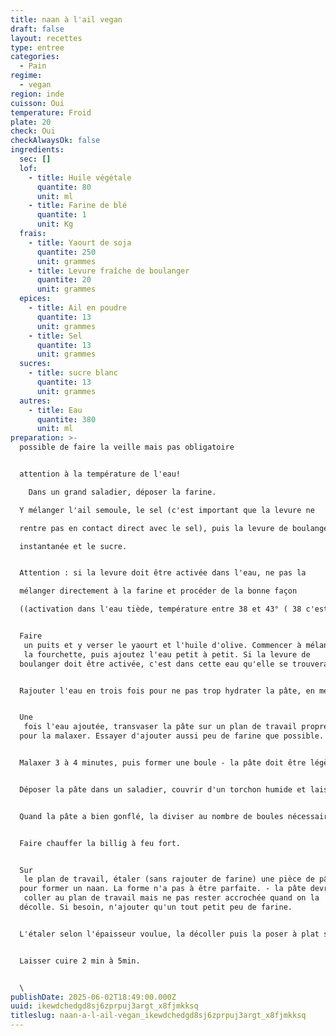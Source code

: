 ```yaml
---
title: naan à l'ail vegan
draft: false
layout: recettes
type: entree
categories:
  - Pain
regime:
  - vegan
region: inde
cuisson: Oui
temperature: Froid
plate: 20
check: Oui
checkAlwaysOk: false
ingredients:
  sec: []
  lof:
    - title: Huile végétale
      quantite: 80
      unit: ml
    - title: Farine de blé
      quantite: 1
      unit: Kg
  frais:
    - title: Yaourt de soja
      quantite: 250
      unit: grammes
    - title: Levure fraîche de boulanger
      quantite: 20
      unit: grammes
  epices:
    - title: Ail en poudre
      quantite: 13
      unit: grammes
    - title: Sel
      quantite: 13
      unit: grammes
  sucres:
    - title: sucre blanc
      quantite: 13
      unit: grammes
  autres:
    - title: Eau
      quantite: 380
      unit: ml
preparation: >-
  possible de faire la veille mais pas obligatoire


  attention à la température de l'eau!

    Dans un grand saladier, déposer la farine.

  Y mélanger l'ail semoule, le sel (c'est important que la levure ne 

  rentre pas en contact direct avec le sel), puis la levure de boulanger 

  instantanée et le sucre.


  Attention : si la levure doit être activée dans l'eau, ne pas la 

  mélanger directement à la farine et procéder de la bonne façon 

  ((activation dans l'eau tiède, température entre 38 et 43° ( 38 c'est quand c'est plus chaud que toi, normalement ça se sent ; ) avec un peu de sucre)).


  Faire
   un puits et y verser le yaourt et l'huile d'olive. Commencer à mélanger à
   la fourchette, puis ajoutez l'eau petit à petit. Si la levure de 
  boulanger doit être activée, c'est dans cette eau qu'elle se trouvera.


  Rajouter l'eau en trois fois pour ne pas trop hydrater la pâte, en mélangeant entre chaque fois.


  Une
   fois l'eau ajoutée, transvaser la pâte sur un plan de travail propre 
  pour la malaxer. Essayer d'ajouter aussi peu de farine que possible.


  Malaxer 3 à 4 minutes, puis former une boule - la pâte doit être légèrement collante, mais facile à manipuler.


  Déposer la pâte dans un saladier, couvrir d'un torchon humide et laissez monter entre 1h30 et 2h dans un endroit chaud.


  Quand la pâte a bien gonflé, la diviser au nombre de boules nécessaires.


  Faire chauffer la billig à feu fort.


  Sur
   le plan de travail, étaler (sans rajouter de farine) une pièce de pâte 
  pour former un naan. La forme n'a pas à être parfaite. - la pâte devrait
   coller au plan de travail mais ne pas rester accrochée quand on la 
  décolle. Si besoin, n'ajouter qu'un tout petit peu de farine.


  L'étaler selon l'épaisseur voulue, la décoller puis la poser à plat sur la billig chaude en baissez légèrement le feu. 


  Laisser cuire 2 min à 5min.


  \
publishDate: 2025-06-02T18:49:00.000Z
uuid: ikewdchedgd8sj6zprpuj3argt_x8fjmkksq
titleslug: naan-a-l-ail-vegan_ikewdchedgd8sj6zprpuj3argt_x8fjmkksq
---
```

